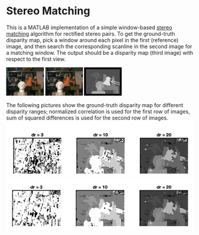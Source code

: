 # Stereo Matching

This is a MATLAB implementation of a simple window-based [stereo matching](https://www.sciencedirect.com/topics/engineering/stereo-matching) algorithm for rectified stereo pairs.
To get the ground-truth disparity map, pick a window around each pixel in the first (reference) image, 
and then search the corresponding scanline 
in the second image for a matching window. 
The output should be a disparity map (third image) with respect to the first view.

<img src="data/tsukuba1.png" width="20%" height="20%"/>
<img src="data/tsukuba2.png" width="20%" height="20%" /> 
<img src="data/tsukuba_gt.png" width="20%" height="20%" />

The following pictures show the ground-truth disparity map for different disparity ranges; 
normalized correlation is used for the first row of images,
sum of squared differences is used for the second row of images.
<br> 
![disp_nco](data/disparity_range_nco.png ) 
![disp_ssd](data/disparity_range_ssd.png)

